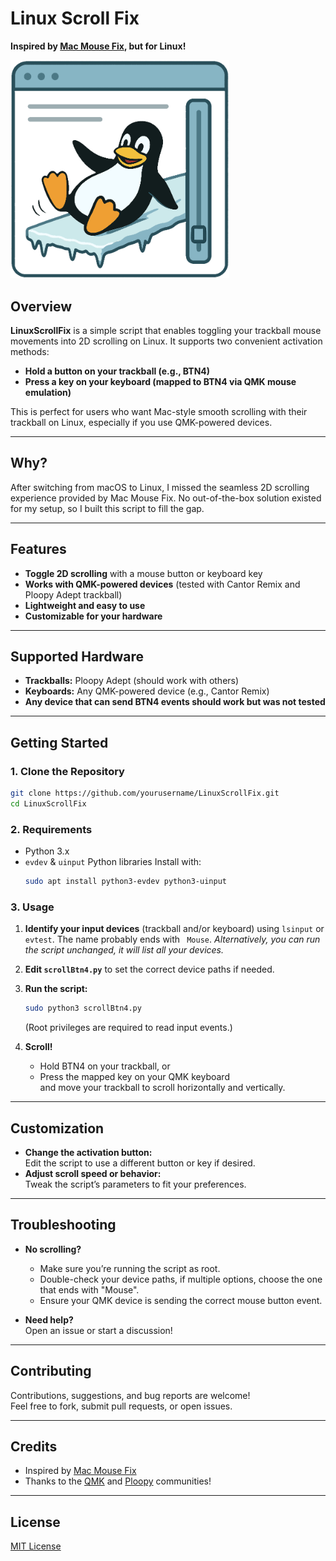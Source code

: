 # Linux Scroll Fix

**Inspired by [Mac Mouse Fix](https://github.com/noah-nuebling/mac-mouse-fix), but for Linux!**

<img src="./img/LinuxScrollFix.png" alt="Linux Scroll Fix mascot" width="350">

## Overview

**LinuxScrollFix** is a simple script that enables toggling your trackball mouse movements into 2D scrolling on Linux. It supports two convenient activation methods:
- **Hold a button on your trackball (e.g., BTN4)**
- **Press a key on your keyboard (mapped to BTN4 via QMK mouse emulation)**

This is perfect for users who want Mac-style smooth scrolling with their trackball on Linux, especially if you use QMK-powered devices.

---

## Why?

After switching from macOS to Linux, I missed the seamless 2D scrolling experience provided by Mac Mouse Fix. No out-of-the-box solution existed for my setup, so I built this script to fill the gap.

---

## Features

- **Toggle 2D scrolling** with a mouse button or keyboard key
- **Works with QMK-powered devices** (tested with Cantor Remix and Ploopy Adept trackball)
- **Lightweight and easy to use**
- **Customizable for your hardware**

---

## Supported Hardware

- **Trackballs:** Ploopy Adept (should work with others)
- **Keyboards:** Any QMK-powered device (e.g., Cantor Remix)
- **Any device that can send BTN4 events should work but was not tested**

---

## Getting Started

### 1. Clone the Repository

```bash
git clone https://github.com/yourusername/LinuxScrollFix.git
cd LinuxScrollFix
```

### 2. Requirements

- Python 3.x
- `evdev` & `uinput` Python libraries
  Install with:
  ```bash
  sudo apt install python3-evdev python3-uinput
  ```

### 3. Usage

1. **Identify your input devices** (trackball and/or keyboard) using `lsinput` or `evtest`. The name probably ends with ` Mouse`.
  _Alternatively, you can run the script unchanged, it will list all your devices._
2. **Edit `scrollBtn4.py`** to set the correct device paths if needed.
3. **Run the script:**
   ```bash
   sudo python3 scrollBtn4.py
   ```
   (Root privileges are required to read input events.)

4. **Scroll!**  
   - Hold BTN4 on your trackball, or  
   - Press the mapped key on your QMK keyboard  
   and move your trackball to scroll horizontally and vertically.

---

## Customization

- **Change the activation button:**  
  Edit the script to use a different button or key if desired.
- **Adjust scroll speed or behavior:**  
  Tweak the script’s parameters to fit your preferences.

---

## Troubleshooting

- **No scrolling?**  
  - Make sure you’re running the script as root.
  - Double-check your device paths, if multiple options, choose the one that ends with "Mouse".
  - Ensure your QMK device is sending the correct mouse button event.

- **Need help?**  
  Open an issue or start a discussion!

---

## Contributing

Contributions, suggestions, and bug reports are welcome!  
Feel free to fork, submit pull requests, or open issues.

---

## Credits

- Inspired by [Mac Mouse Fix](https://github.com/noah-nuebling/mac-mouse-fix)
- Thanks to the [QMK](https://qmk.fm) and [Ploopy](https://ploopy.co) communities!

---

## License

[MIT License](LICENSE)
